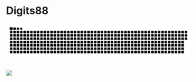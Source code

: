 <!DOCTYPE html>
<html lang="en">
<head>
	<meta charset="utf-8">
	<meta name="viewport" content="width=device-width, initial-scale=1.0" />
	
</head>
<body>
<h1>Digits88</h1>

<a href="https://github.com/Digits88"><img src="contributions.svg"></a>

<img src="https://visitor-badge.glitch.me/badge?page_id=Digits88.digits88" />

</body>
</html>
